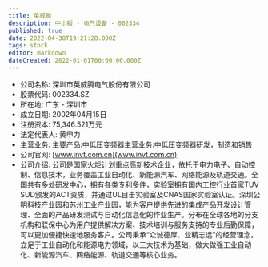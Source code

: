 ```yaml
---
title: 英威腾
description: 中小板 - 电气设备 - 002334
published: true
date: 2022-04-30T19:21:28.000Z
tags: stock
editor: markdown
dateCreated: 2022-01-01T00:00:00.000Z
---
```


- 公司名称: 深圳市英威腾电气股份有限公司
- 股票代码: 002334.SZ
- 所在地: 广东 - 深圳市
- 成立日期: 2002年04月15日
- 注册资本: 75,346.521万元
- 法定代表人: 黄申力
- 主营业务: 主要产品:中低压变频器主营业务:中低压变频器研发，制造和销售
- 公司官网: [www.invt.com.cn](www.invt.com.cn)
- 公司介绍: 公司是国家火炬计划重点高新技术企业，依托于电力电子、自动控制、信息技术，业务覆盖工业自动化、新能源汽车、网络能源及轨道交通。全国共有多处研发中心，拥有各类专利多件，实验室拥有国内工控行业首家TUV SUD颁发的ACT资质，并通过UL目击实验室及CNAS国家实验室认证。深圳公明科技产业园和苏州工业产业园，能为客户提供先进的集成产品开发设计管理、全面的产品研发测试与自动化信息化的作业生产。分布在全球各地的分支机构和联保中心为用户提供解决方案、技术培训与服务支持的专业后勤保障，可以更加便捷快速地服务客户。公司秉承“众诚德厚、业精志远”的经营理念，立足于工业自动化和能源电力领域，以三大技术为基础，做大做强工业自动化、新能源汽车、网络能源、轨道交通等核心业务。


